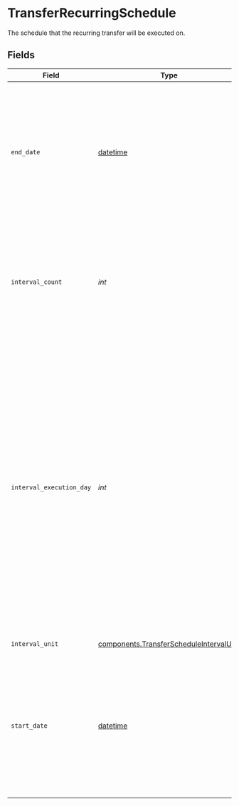 # TransferRecurringSchedule

The schedule that the recurring transfer will be executed on.


## Fields

| Field                                                                                                                                                                                                                                                                                                                                                                                                                                                                                                                                                                                                                                                                                                                                          | Type                                                                                                                                                                                                                                                                                                                                                                                                                                                                                                                                                                                                                                                                                                                                           | Required                                                                                                                                                                                                                                                                                                                                                                                                                                                                                                                                                                                                                                                                                                                                       | Description                                                                                                                                                                                                                                                                                                                                                                                                                                                                                                                                                                                                                                                                                                                                    |
| ---------------------------------------------------------------------------------------------------------------------------------------------------------------------------------------------------------------------------------------------------------------------------------------------------------------------------------------------------------------------------------------------------------------------------------------------------------------------------------------------------------------------------------------------------------------------------------------------------------------------------------------------------------------------------------------------------------------------------------------------- | ---------------------------------------------------------------------------------------------------------------------------------------------------------------------------------------------------------------------------------------------------------------------------------------------------------------------------------------------------------------------------------------------------------------------------------------------------------------------------------------------------------------------------------------------------------------------------------------------------------------------------------------------------------------------------------------------------------------------------------------------- | ---------------------------------------------------------------------------------------------------------------------------------------------------------------------------------------------------------------------------------------------------------------------------------------------------------------------------------------------------------------------------------------------------------------------------------------------------------------------------------------------------------------------------------------------------------------------------------------------------------------------------------------------------------------------------------------------------------------------------------------------- | ---------------------------------------------------------------------------------------------------------------------------------------------------------------------------------------------------------------------------------------------------------------------------------------------------------------------------------------------------------------------------------------------------------------------------------------------------------------------------------------------------------------------------------------------------------------------------------------------------------------------------------------------------------------------------------------------------------------------------------------------- |
| `end_date`                                                                                                                                                                                                                                                                                                                                                                                                                                                                                                                                                                                                                                                                                                                                     | [datetime](https://docs.python.org/3/library/datetime.html#datetime-objects)                                                                                                                                                                                                                                                                                                                                                                                                                                                                                                                                                                                                                                                                   | :heavy_minus_sign:                                                                                                                                                                                                                                                                                                                                                                                                                                                                                                                                                                                                                                                                                                                             | A date in [ISO 8601](https://wikipedia.org/wiki/ISO_8601) format (YYYY-MM-DD). The recurring transfer will end on the last `interval_execution_day` on or before the `end_date`.<br/>If the `interval_execution_day` between the start date and the end date (inclusive) is also the same day that `/transfer/recurring/create` was called, the bank *may* make a payment on that day, but it is not guaranteed to do so.                                                                                                                                                                                                                                                                                                                      |
| `interval_count`                                                                                                                                                                                                                                                                                                                                                                                                                                                                                                                                                                                                                                                                                                                               | *int*                                                                                                                                                                                                                                                                                                                                                                                                                                                                                                                                                                                                                                                                                                                                          | :heavy_check_mark:                                                                                                                                                                                                                                                                                                                                                                                                                                                                                                                                                                                                                                                                                                                             | The number of recurring `interval_units` between originations. The recurring interval(before holiday adjustment) is calculated by multiplying `interval_unit` and `interval_count`.<br/>For instance, to schedule a recurring transfer which originates once every two weeks, set `interval_unit` = `week` and `interval_count` = 2.                                                                                                                                                                                                                                                                                                                                                                                                           |
| `interval_execution_day`                                                                                                                                                                                                                                                                                                                                                                                                                                                                                                                                                                                                                                                                                                                       | *int*                                                                                                                                                                                                                                                                                                                                                                                                                                                                                                                                                                                                                                                                                                                                          | :heavy_check_mark:                                                                                                                                                                                                                                                                                                                                                                                                                                                                                                                                                                                                                                                                                                                             | The day of the interval on which to schedule the transfer.<br/><br/>If the `interval_unit` is `week`, `interval_execution_day` should be an integer from 1 (Monday) to 5 (Friday).<br/><br/>If the `interval_unit` is `month`, `interval_execution_day` should be an integer indicating which day of the month to make the transfer on. Integers from 1 to 28 can be used to make a transfer on that day of the month. Negative integers from -1 to -5 can be used to make a transfer relative to the end of the month. To make a transfer on the last day of the month, use -1; to make the transfer on the second-to-last day, use -2, and so on.<br/><br/>The transfer will be originated on next available banking day if the designated day is a non banking day. |
| `interval_unit`                                                                                                                                                                                                                                                                                                                                                                                                                                                                                                                                                                                                                                                                                                                                | [components.TransferScheduleIntervalUnit](../../models/components/transferscheduleintervalunit.md)                                                                                                                                                                                                                                                                                                                                                                                                                                                                                                                                                                                                                                             | :heavy_check_mark:                                                                                                                                                                                                                                                                                                                                                                                                                                                                                                                                                                                                                                                                                                                             | The unit of the recurring interval.                                                                                                                                                                                                                                                                                                                                                                                                                                                                                                                                                                                                                                                                                                            |
| `start_date`                                                                                                                                                                                                                                                                                                                                                                                                                                                                                                                                                                                                                                                                                                                                   | [datetime](https://docs.python.org/3/library/datetime.html#datetime-objects)                                                                                                                                                                                                                                                                                                                                                                                                                                                                                                                                                                                                                                                                   | :heavy_check_mark:                                                                                                                                                                                                                                                                                                                                                                                                                                                                                                                                                                                                                                                                                                                             | A date in [ISO 8601](https://wikipedia.org/wiki/ISO_8601) format (YYYY-MM-DD). The recurring transfer will begin on the first `interval_execution_day` on or after the `start_date`.<br/><br/>If the first `interval_execution_day` on or after the start date is also the same day that `/transfer/recurring/create` was called, the bank *may* make the first payment on that day, but it is not guaranteed to do so.                                                                                                                                                                                                                                                                                                                        |